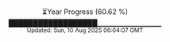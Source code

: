 <p align="center">
⏳Year Progress (60.62 %)<br>
██████████████████▁▁▁▁▁▁▁▁▁▁▁▁ <br>
<sub>Updated: Sun, 10 Aug 2025 06:04:07 GMT</sub>
</p>

